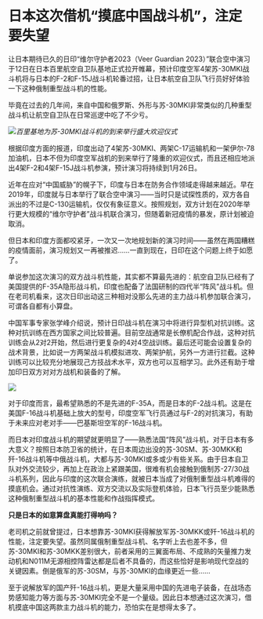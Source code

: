 # 日本这次借机“摸底中国战斗机”，注定要失望

让日本期待已久的日印“维尔守护者2023（Veer Guardian
2023）”联合空中演习于12日在日本百里航空自卫队基地正式拉开帷幕，预计印度空军4架苏-30MKI战斗机将与日本的F-2和F-15J战斗机轮番过招，让日本航空自卫队飞行员好好体验一下这种俄制重型战斗机的性能。

毕竟在过去的几年间，来自中国和俄罗斯、外形与苏-30MKI非常类似的几种重型战斗机让航空自卫队在日常巡逻中吃了不少亏。

![](https://inews.gtimg.com/newsapp_bt/0/15608188740/1000)_百里基地为苏-30MKI战斗机的到来举行盛大欢迎仪式_

根据印度方面的报道，印度出动了4架苏-30MKI、两架C-17运输机和一架伊尔-78加油机，日本不但为印度空军战机的到来举行了隆重的欢迎仪式，而且还相应地派出4架F-2和4架F-15J战斗机参演，预计演习将持续到1月26日。

近年在应对“中国威胁”的幌子下，印度与日本在防务合作领域走得越来越近。早在2019年，印度就与日本举行了联合空中演习——当时只是试探性质的，双方各自派出的不过是C-130运输机，仅仅有象征意义。按照规划，双方计划在2020年举行更大规模的“维尔守护者”战斗机联合演习，但随着新冠疫情的暴发，原计划被迫取消。

但日本和印度方面都咬紧牙，一次又一次地规划新的演习时间——虽然在两国糟糕的疫情面前，演习规划又一再被推迟……一直到现在，日印在这个问题上终于如愿了。

单说参加这次演习的双方战斗机性能，其实都不算最先进的：航空自卫队已经有了美国提供的F-35A隐形战斗机，印度也配备了法国研制的四代半“阵风”战斗机。但在老司机看来，这次日印出动这三种相对没那么先进的主力战斗机参加联合演习，可谓各自都有小算盘。

中国军事专家张学峰介绍说，预计日印战斗机在演习中将进行异型机对抗训练。这种对抗训练在西方国家之间比较普遍。目前空战通常是长僚机配合作战，这种对抗训练会从2对2开始，然后进行更复杂的4对4空战训练。最后还可能会设置复杂的战术背景，比如说一方两架战斗机模拟进攻、两架护航，另外一方进行拦截。这种训练可以比较充分地展现己方技战术水平，双方也可以互相学习。此外还有助于增加印日双方对对方战机和装备的了解。

![](https://inews.gtimg.com/newsapp_bt/0/15608188741/1000)

对于印度而言，最希望熟悉的不是先进的F-35A，而是日本的F-2战斗机。这是在美国F-16战斗机基础上放大的型号，印度空军飞行员通过与F-2的对抗演习，有助于未来应对老对手——巴基斯坦空军的F-16战斗机。

而日本对印度战斗机的期望就更明显了——熟悉法国“阵风”战斗机，对于日本有多大意义？按照日本防卫省的统计，在日本周边出没的苏-30SM、苏-30MKK和歼-16战斗机等中俄战斗机，大都与苏-30MKI或多或少有些关系。由于日本自卫队对外交流较少，再加上在政治上紧跟美国，很难有机会接触到俄制苏-27/30战斗机系列，因此与印度的这次联合演练，就被日本当成了对俄制重型战斗机难得的摸底机会。通过对抗性演练、双方交流以及实际登机体验，日本飞行员至少能熟悉这种俄制重型战斗机的基本性能和作战指挥模式。

**只是日本的如意算盘真能打得响吗？**

老司机之前就曾提过，日本想靠苏-30MKI获得解放军苏-30MKK或歼-16战斗机的性能，注定要失望。虽然同属俄制重型战斗机、名字听上去也差不多，但苏-30MKI和苏-30MKK差别很大，前者采用的三翼面布局、不成熟的矢量推力发动机和N011M无源相控阵雷达都是后者不具备的，而这些恰好是影响现代空战的关键因素。倒是俄军的苏-30SM，与苏-30MKI的血缘更近一些……

至于说解放军的国产歼-16战斗机，更是大量采用中国的先进电子装备，在战场态势感知能力等方面与苏-30MKI完全不是一个量级。因此日本想通过这次演习，借机摸底中国这两款主力战斗机的能力，恐怕实在是想得太多了。

